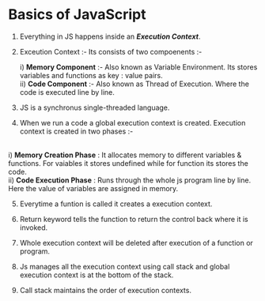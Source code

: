 <h1>Basics of JavaScript</h1>

1. Everything in JS happens inside an <b><i>Execution Context</i></b>.

2. Exceution Context :-
     Its consists of two compoenents :- <br>
     <p>
        i) <b>Memory Component</b> :- Also known as Variable Environment. Its stores variables and functions as key : value pairs.
              <br>
        ii) <b>Code Component</b> :- Also known as Thread of Execution. Where the code is executed line by line.
     </p>

3. JS is a synchronus single-threaded language.

4. When we run a code a global execution context is created. Execution context is created in two phases :-
<br>
     i) <b>Memory Creation Phase</b> : It allocates memory to different variables & functions. For vaiables it stores undefined while for function its stores the code.
        <br>
     ii) <b>Code Execution Phase</b> : Runs through the whole js program line by line. Here the value of variables are assigned in memory.

5. Everytime a funtion is called it creates a execution context.

6. Return keyword tells the function to return the control back where it is invoked.

7. Whole execution context will be deleted after execution of a function or program.

8. Js manages all the execution context using call stack and global execution context is at the bottom of the stack.

9. Call stack maintains the order of execution contexts.